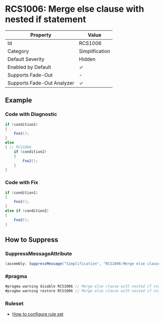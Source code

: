 # RCS1006: Merge else clause with nested if statement

| Property                    | Value          |
| --------------------------- | -------------- |
| Id                          | RCS1006        |
| Category                    | Simplification |
| Default Severity            | Hidden         |
| Enabled by Default          | &#x2713;       |
| Supports Fade\-Out          | \-             |
| Supports Fade\-Out Analyzer | &#x2713;       |

## Example

### Code with Diagnostic

```csharp
if (condition1)
{
    Foo1();
}
else
{ // RCS1006
    if (condition2)
    {
        Foo2();
    }
}
```

### Code with Fix

```csharp
if (condition1)
{
    Foo1();
}
else if (condition2)
{
    Foo2();
}
```

## How to Suppress

### SuppressMessageAttribute

```csharp
[assembly: SuppressMessage("Simplification", "RCS1006:Merge else clause with nested if statement.", Justification = "<Pending>")]
```

### \#pragma

```csharp
#pragma warning disable RCS1006 // Merge else clause with nested if statement.
#pragma warning restore RCS1006 // Merge else clause with nested if statement.
```

### Ruleset

* [How to configure rule set](../HowToConfigureAnalyzers.md)
